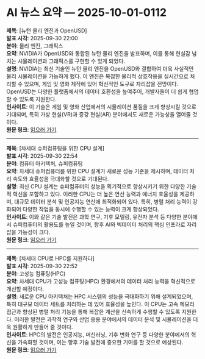 # AI 뉴스 요약 — 2025-10-01-0112

**제목**: [뉴턴 물리 엔진과 OpenUSD]  
**발표 시각**: 2025-09-30 22:00  
**분야**: 물리 엔진, 그래픽스  
**요약**: NVIDIA가 OpenUSD와 통합된 뉴턴 물리 엔진을 발표하며, 이를 통해 현실감 넘치는 시뮬레이션과 그래픽스를 구현할 수 있게 되었다.  
**설명**: NVIDIA는 최신 기술인 뉴턴 물리 엔진을 OpenUSD와 결합하여 더욱 사실적인 물리 시뮬레이션을 가능하게 했다. 이 엔진은 복잡한 물리적 상호작용을 실시간으로 처리할 수 있으며, 게임 및 영화 제작에 있어 혁신적인 도구로 자리잡을 전망이다. OpenUSD는 다양한 플랫폼에서의 데이터 호환성을 높여주어, 개발자들이 더 쉽게 협업할 수 있도록 지원한다.  
**인사이트**: 이 기술은 게임 및 영화 산업에서의 시뮬레이션 품질을 크게 향상시킬 것으로 기대되며, 특히 가상 현실(VR)과 증강 현실(AR) 분야에서도 새로운 가능성을 열어줄 것이다.  
**원문 링크**: [읽으러 가기](https://blogs.nvidia.com/blog/newton-physics-engine-openusd/)

---

**제목**: [차세대 슈퍼컴퓨팅을 위한 CPU 설계]  
**발표 시각**: 2025-09-30 22:54  
**분야**: 컴퓨터 아키텍처, 슈퍼컴퓨팅  
**요약**: 차세대 슈퍼컴퓨터를 위한 CPU 설계가 새로운 성능 기준을 제시하며, 데이터 처리 속도와 효율성을 극대화할 것으로 기대된다.  
**설명**: 최신 CPU 설계는 슈퍼컴퓨터의 성능을 획기적으로 향상시키기 위한 다양한 기술적 혁신을 포함하고 있다. 이러한 CPU는 더 높은 연산 능력과 에너지 효율성을 제공하며, 대규모 데이터 분석 및 인공지능 연산에 최적화되어 있다. 특히, 병렬 처리 능력이 강화되어 다양한 작업을 동시에 수행할 수 있는 능력이 크게 향상되었다.  
**인사이트**: 이와 같은 기술 발전은 과학 연구, 기후 모델링, 유전자 분석 등 다양한 분야에서 슈퍼컴퓨터의 활용도를 높일 것이며, 향후 AI와 빅데이터 처리의 핵심 인프라로 자리잡을 가능성이 크다.  
**원문 링크**: [읽으러 가기](https://www.technologyreview.com/2025/09/30/1124505/designing-cpus-for-next-generation-supercomputing/)

---

**제목**: [차세대 CPU로 HPC를 지원하다]  
**발표 시각**: 2025-09-30 22:52  
**분야**: 고성능 컴퓨팅(HPC)  
**요약**: 차세대 CPU가 고성능 컴퓨팅(HPC) 환경에서의 데이터 처리 능력을 혁신적으로 개선할 예정이다.  
**설명**: 새로운 CPU 아키텍처는 HPC 시스템의 성능을 극대화하기 위해 설계되었으며, 특히 대규모 데이터 세트를 처리하는 데 있어 효율성을 높인다. 이 CPU는 고속 메모리 접근과 향상된 병렬 처리 기능을 통해 복잡한 계산을 신속하게 수행할 수 있도록 지원한다. 이러한 발전은 과학적 연구와 산업 응용 분야에서의 데이터 분석 및 시뮬레이션을 더욱 원활하게 만들어 줄 것이다.  
**인사이트**: HPC의 발전은 인공지능, 머신러닝, 기후 변화 연구 등 다양한 분야에서의 혁신을 가속화할 것이며, 이는 향후 기술 발전에 중요한 기여를 할 것으로 예상된다.  
**원문 링크**: [읽으러 가기](https://www.technologyreview.com/2025/09/30/1124493/powering-hpc-with-next-generation-cpus/)